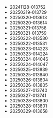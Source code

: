 * 20241128-013752
* 20250319-013729
* 20250320-013613
* 20250320-013614
* 20250321-013758
* 20250321-013759
* 20250322-013530
* 20250322-013531
* 20250323-014223
* 20250323-014224
* 20250324-014046
* 20250324-014047
* 20250325-013839
* 20250325-013840
* 20250326-013804
* 20250326-013805
* 20250327-013740
* 20250327-013741
* 20250328-013800
* 20250328-013801
* 20250329-013658
